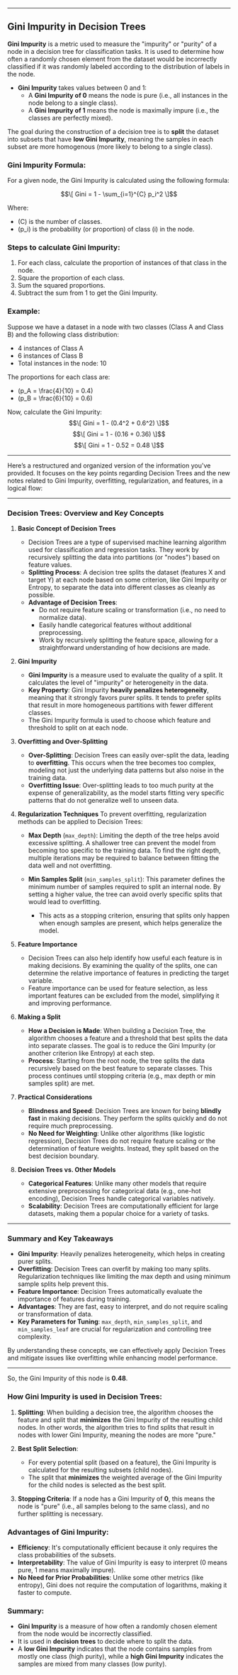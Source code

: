 
---

## **Gini Impurity** in Decision Trees

**Gini Impurity** is a metric used to measure the "impurity" or "purity" of a node in a decision tree for classification tasks. It is used to determine how often a randomly chosen element from the dataset would be incorrectly classified if it was randomly labeled according to the distribution of labels in the node.

- **Gini Impurity** takes values between 0 and 1:
  - A **Gini Impurity of 0** means the node is pure (i.e., all instances in the node belong to a single class).
  - A **Gini Impurity of 1** means the node is maximally impure (i.e., the classes are perfectly mixed).

The goal during the construction of a decision tree is to **split** the dataset into subsets that have **low Gini Impurity**, meaning the samples in each subset are more homogenous (more likely to belong to a single class).

### **Gini Impurity Formula:**
For a given node, the Gini Impurity is calculated using the following formula:

$$\[
Gini = 1 - \sum_{i=1}^{C} p_i^2
\]$$

Where:
- \(C\) is the number of classes.
- \(p_i\) is the probability (or proportion) of class \(i\) in the node.

### **Steps to calculate Gini Impurity**:
1. For each class, calculate the proportion of instances of that class in the node.
2. Square the proportion of each class.
3. Sum the squared proportions.
4. Subtract the sum from 1 to get the Gini Impurity.

### **Example**:
Suppose we have a dataset in a node with two classes (Class A and Class B) and the following class distribution:

- 4 instances of Class A
- 6 instances of Class B
- Total instances in the node: 10

The proportions for each class are:
- \(p_A = \frac{4}{10} = 0.4\)
- \(p_B = \frac{6}{10} = 0.6\)

Now, calculate the Gini Impurity:
$$\[
Gini = 1 - (0.4^2 + 0.6^2)
\]$$
$$\[
Gini = 1 - (0.16 + 0.36)
\]$$
$$\[
Gini = 1 - 0.52 = 0.48
\]$$

---
Here’s a restructured and organized version of the information you've provided. It focuses on the key points regarding Decision Trees and the new notes related to Gini Impurity, overfitting, regularization, and features, in a logical flow:

---

### Decision Trees: Overview and Key Concepts

1. **Basic Concept of Decision Trees**
   - Decision Trees are a type of supervised machine learning algorithm used for classification and regression tasks. They work by recursively splitting the data into partitions (or "nodes") based on feature values.
   - **Splitting Process**: A decision tree splits the dataset (features X and target Y) at each node based on some criterion, like Gini Impurity or Entropy, to separate the data into different classes as cleanly as possible.
   - **Advantage of Decision Trees**:
     - Do not require feature scaling or transformation (i.e., no need to normalize data).
     - Easily handle categorical features without additional preprocessing.
     - Work by recursively splitting the feature space, allowing for a straightforward understanding of how decisions are made.

2. **Gini Impurity**
   - **Gini Impurity** is a measure used to evaluate the quality of a split. It calculates the level of "impurity" or heterogeneity in the data.
   - **Key Property**: Gini Impurity **heavily penalizes heterogeneity**, meaning that it strongly favors purer splits. It tends to prefer splits that result in more homogeneous partitions with fewer different classes.
   - The Gini Impurity formula is used to choose which feature and threshold to split on at each node.

3. **Overfitting and Over-Splitting**
   - **Over-Splitting**: Decision Trees can easily over-split the data, leading to **overfitting**. This occurs when the tree becomes too complex, modeling not just the underlying data patterns but also noise in the training data.
   - **Overfitting Issue**: Over-splitting leads to too much purity at the expense of generalizability, as the model starts fitting very specific patterns that do not generalize well to unseen data.

4. **Regularization Techniques**
   To prevent overfitting, regularization methods can be applied to Decision Trees:
   
   - **Max Depth** (`max_depth`): Limiting the depth of the tree helps avoid excessive splitting. A shallower tree can prevent the model from becoming too specific to the training data. To find the right depth, multiple iterations may be required to balance between fitting the data well and not overfitting.
   
   - **Min Samples Split** (`min_samples_split`): This parameter defines the minimum number of samples required to split an internal node. By setting a higher value, the tree can avoid overly specific splits that would lead to overfitting.
     - This acts as a stopping criterion, ensuring that splits only happen when enough samples are present, which helps generalize the model.

5. **Feature Importance**
   - Decision Trees can also help identify how useful each feature is in making decisions. By examining the quality of the splits, one can determine the relative importance of features in predicting the target variable.
   - Feature importance can be used for feature selection, as less important features can be excluded from the model, simplifying it and improving performance.

6. **Making a Split**
   - **How a Decision is Made**: When building a Decision Tree, the algorithm chooses a feature and a threshold that best splits the data into separate classes. The goal is to reduce the Gini Impurity (or another criterion like Entropy) at each step.
   - **Process**: Starting from the root node, the tree splits the data recursively based on the best feature to separate classes. This process continues until stopping criteria (e.g., max depth or min samples split) are met.

7. **Practical Considerations**
   - **Blindness and Speed**: Decision Trees are known for being **blindly fast** in making decisions. They perform the splits quickly and do not require much preprocessing. 
   - **No Need for Weighting**: Unlike other algorithms (like logistic regression), Decision Trees do not require feature scaling or the determination of feature weights. Instead, they split based on the best decision boundary.

8. **Decision Trees vs. Other Models**
   - **Categorical Features**: Unlike many other models that require extensive preprocessing for categorical data (e.g., one-hot encoding), Decision Trees handle categorical variables natively.
   - **Scalability**: Decision Trees are computationally efficient for large datasets, making them a popular choice for a variety of tasks.

---

### Summary and Key Takeaways
- **Gini Impurity**: Heavily penalizes heterogeneity, which helps in creating purer splits.
- **Overfitting**: Decision Trees can overfit by making too many splits. Regularization techniques like limiting the max depth and using minimum sample splits help prevent this.
- **Feature Importance**: Decision Trees automatically evaluate the importance of features during training.
- **Advantages**: They are fast, easy to interpret, and do not require scaling or transformation of data.
- **Key Parameters for Tuning**: `max_depth`, `min_samples_split`, and `min_samples_leaf` are crucial for regularization and controlling tree complexity.

By understanding these concepts, we can effectively apply Decision Trees and mitigate issues like overfitting while enhancing model performance.


---

So, the Gini Impurity of this node is **0.48**.

### **How Gini Impurity is used in Decision Trees**:
1. **Splitting**: When building a decision tree, the algorithm chooses the feature and split that **minimizes** the Gini Impurity of the resulting child nodes. In other words, the algorithm tries to find splits that result in nodes with lower Gini Impurity, meaning the nodes are more "pure."
   
2. **Best Split Selection**: 
   - For every potential split (based on a feature), the Gini Impurity is calculated for the resulting subsets (child nodes).
   - The split that **minimizes** the weighted average of the Gini Impurity for the child nodes is selected as the best split.
   
3. **Stopping Criteria**: If a node has a Gini Impurity of **0**, this means the node is "pure" (i.e., all samples belong to the same class), and no further splitting is necessary.

### **Advantages of Gini Impurity**:
- **Efficiency**: It's computationally efficient because it only requires the class probabilities of the subsets.
- **Interpretability**: The value of Gini Impurity is easy to interpret (0 means pure, 1 means maximally impure).
- **No Need for Prior Probabilities**: Unlike some other metrics (like entropy), Gini does not require the computation of logarithms, making it faster to compute.

### **Summary**:
- **Gini Impurity** is a measure of how often a randomly chosen element from the node would be incorrectly classified.
- It is used in **decision trees** to decide where to split the data.
- A **low Gini Impurity** indicates that the node contains samples from mostly one class (high purity), while a **high Gini Impurity** indicates the samples are mixed from many classes (low purity).
